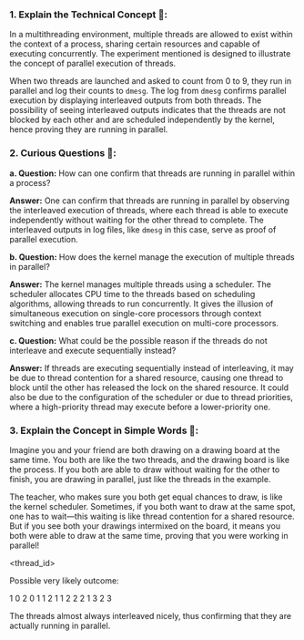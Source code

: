 ### 1. **Explain the Technical Concept 📘:**
In a multithreading environment, multiple threads are allowed to exist within the context of a process, sharing certain resources and capable of executing concurrently. The experiment mentioned is designed to illustrate the concept of parallel execution of threads. 

When two threads are launched and asked to count from 0 to 9, they run in parallel and log their counts to `dmesg`. The log from `dmesg` confirms parallel execution by displaying interleaved outputs from both threads. The possibility of seeing interleaved outputs indicates that the threads are not blocked by each other and are scheduled independently by the kernel, hence proving they are running in parallel.

### 2. **Curious Questions 🤔:**
   **a. Question:** 
   How can one confirm that threads are running in parallel within a process?

   **Answer:** 
   One can confirm that threads are running in parallel by observing the interleaved execution of threads, where each thread is able to execute independently without waiting for the other thread to complete. The interleaved outputs in log files, like `dmesg` in this case, serve as proof of parallel execution.

   **b. Question:** 
   How does the kernel manage the execution of multiple threads in parallel?
   
   **Answer:** 
   The kernel manages multiple threads using a scheduler. The scheduler allocates CPU time to the threads based on scheduling algorithms, allowing threads to run concurrently. It gives the illusion of simultaneous execution on single-core processors through context switching and enables true parallel execution on multi-core processors.

   **c. Question:** 
   What could be the possible reason if the threads do not interleave and execute sequentially instead?
   
   **Answer:** 
   If threads are executing sequentially instead of interleaving, it may be due to thread contention for a shared resource, causing one thread to block until the other has released the lock on the shared resource. It could also be due to the configuration of the scheduler or due to thread priorities, where a high-priority thread may execute before a lower-priority one.

### 3. **Explain the Concept in Simple Words 🌟:**
Imagine you and your friend are both drawing on a drawing board at the same time. You both are like the two threads, and the drawing board is like the process. If you both are able to draw without waiting for the other to finish, you are drawing in parallel, just like the threads in the example. 

The teacher, who makes sure you both get equal chances to draw, is like the kernel scheduler. Sometimes, if you both want to draw at the same spot, one has to wait—this waiting is like thread contention for a shared resource. But if you see both your drawings intermixed on the board, it means you both were able to draw at the same time, proving that you were working in parallel!


<thread_id> <count>

Possible very likely outcome:

1 0
2 0
1 1
2 1
1 2
2 2
1 3
2 3

The threads almost always interleaved nicely, thus confirming that they are actually running in parallel.


